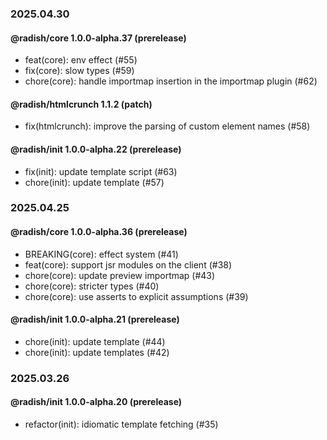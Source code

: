 ### 2025.04.30

#### @radish/core 1.0.0-alpha.37 (prerelease)
- feat(core): env effect (#55)
- fix(core): slow types (#59)
- chore(core): handle importmap insertion in the importmap plugin (#62)

#### @radish/htmlcrunch 1.1.2 (patch)
- fix(htmlcrunch): improve the parsing of custom element names (#58)

#### @radish/init 1.0.0-alpha.22 (prerelease)
- fix(init): update template script (#63)
- chore(init): update template (#57)

### 2025.04.25

#### @radish/core 1.0.0-alpha.36 (prerelease)
- BREAKING(core): effect system (#41)
- feat(core): support jsr modules on the client (#38)
- chore(core): update preview importmap (#43)
- chore(core): stricter types (#40)
- chore(core): use asserts to explicit assumptions (#39)

#### @radish/init 1.0.0-alpha.21 (prerelease)
- chore(init): update template (#44)
- chore(init): update templates (#42)

### 2025.03.26

#### @radish/init 1.0.0-alpha.20 (prerelease)
- refactor(init): idiomatic template fetching (#35)
